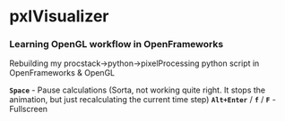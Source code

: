 # pxlVisualizer
### Learning OpenGL workflow in OpenFrameworks

Rebuilding my procstack->python->pixelProcessing python script in OpenFrameworks & OpenGL

**`Space`** - Pause calculations (Sorta, not working quite right. It stops the animation, but just recalculating the current time step)
**`Alt+Enter`** / **`f`** / **`F`** - Fullscreen
